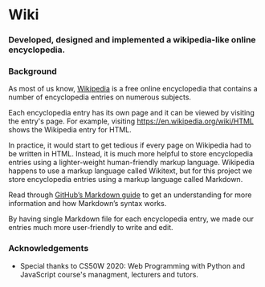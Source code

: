 # Wiki

### Developed, designed and implemented a wikipedia-like online encyclopedia.


### Background
As most of us know, [Wikipedia](https://www.wikipedia.org/) is a free online encyclopedia that contains a number of encyclopedia entries on numerous subjects.

Each encyclopedia entry has its own page and it can be viewed by visiting the entry's page. For example, visiting https://en.wikipedia.org/wiki/HTML shows the Wikipedia entry for HTML.

In practice, it would start to get tedious if every page on Wikipedia had to be written in HTML. Instead, it is much more helpful to store encyclopedia entries using a lighter-weight human-friendly markup language. Wikipedia happens to use a markup language called Wikitext, but for this project we store encyclopedia entries using a markup language called Markdown.

Read through [GitHub’s Markdown guide](https://docs.github.com/en/github/writing-on-github/basic-writing-and-formatting-syntax) to get an understanding for more information and how Markdown’s syntax works.

By having single Markdown file for each encyclopedia entry, we made our entries much more user-friendly to write and edit.

### Acknowledgements
  - Special thanks to CS50W 2020: Web Programming with Python and JavaScript course's managment, lecturers and tutors.
